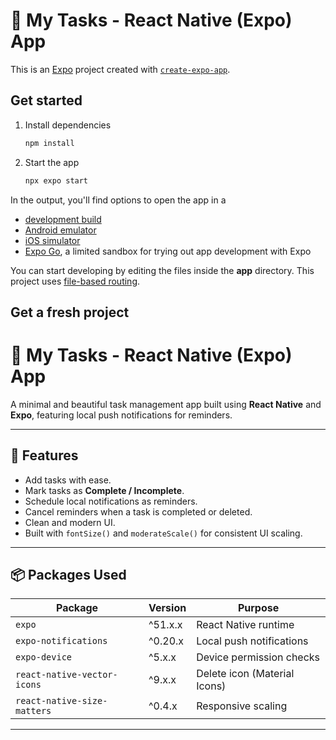 # 📝 My Tasks - React Native (Expo) App

This is an [Expo](https://expo.dev) project created with [`create-expo-app`](https://www.npmjs.com/package/create-expo-app).

## Get started

1. Install dependencies

   ```bash
   npm install
   ```

2. Start the app

   ```bash
   npx expo start
   ```

In the output, you'll find options to open the app in a

- [development build](https://docs.expo.dev/develop/development-builds/introduction/)
- [Android emulator](https://docs.expo.dev/workflow/android-studio-emulator/)
- [iOS simulator](https://docs.expo.dev/workflow/ios-simulator/)
- [Expo Go](https://expo.dev/go), a limited sandbox for trying out app development with Expo

You can start developing by editing the files inside the **app** directory. This project uses [file-based routing](https://docs.expo.dev/router/introduction).

## Get a fresh project
# 📝 My Tasks - React Native (Expo) App

A minimal and beautiful task management app built using **React Native** and **Expo**, featuring local push notifications for reminders.

---

## 🚀 Features

- Add tasks with ease.
- Mark tasks as **Complete / Incomplete**.
- Schedule local notifications as reminders.
- Cancel reminders when a task is completed or deleted.
- Clean and modern UI.
- Built with `fontSize()` and `moderateScale()` for consistent UI scaling.

---

## 📦 Packages Used

| Package | Version | Purpose |
|--------|---------|---------|
| `expo` | ^51.x.x | React Native runtime |
| `expo-notifications` | ^0.20.x | Local push notifications |
| `expo-device` | ^5.x.x | Device permission checks |
| `react-native-vector-icons` | ^9.x.x | Delete icon (Material Icons) |
| `react-native-size-matters` | ^0.4.x | Responsive scaling |

---

